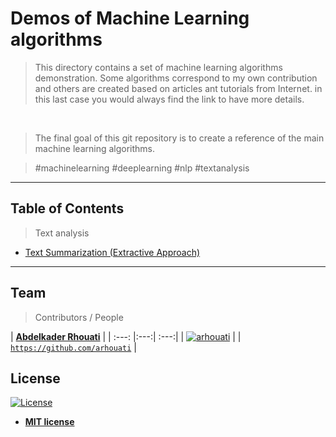 # Demos of Machine Learning algorithms

> This directory contains a set of machine learning algorithms demonstration. Some algorithms correspond to my own contribution and others are created based on articles ant tutorials from Internet. in this last case you would always find the link to have more details.

 
> The final goal of this git repository is to create a reference of the main machine learning algorithms.

> #machinelearning #deeplearning #nlp #textanalysis


---

## Table of Contents

> Text analysis

- [Text Summarization (Extractive Approach)](001_TextSummarization/README.md)


---
<!-- ...
## Installation

- All the `code` required to get started
- Images of what it should look like


### Clone

- Clone this repo to your local machine using `https://github.com/fvcproductions/SOMEREPO`

### Setup

- If you want more syntax highlighting, format your code like this:

> update and install this package first

```shell
$ brew update
$ brew install fvcproductions
```

> now install npm and bower packages

```shell
$ npm install
$ bower install
```

- For all the possible languages that support syntax highlithing on GitHub (which is basically all of them), refer <a href="https://github.com/github/linguist/blob/master/lib/linguist/languages.yml" target="_blank">here</a>.

---

## Features
## Usage (Optional)
## Documentation (Optional)
## Tests (Optional)

- Going into more detail on code and technologies used
- I utilized this nifty <a href="https://github.com/adam-p/markdown-here/wiki/Markdown-Cheatsheet" target="_blank">Markdown Cheatsheet</a> for this sample `README`.


---

## Contributing

> To get started...

### Step 1

- **Option 1**
    - 🍴 Fork this repo!

- **Option 2**
    - 👯 Clone this repo to your local machine using `https://github.com/joanaz/HireDot2.git`

### Step 2

- **HACK AWAY!** 🔨🔨🔨

### Step 3

- 🔃 Create a new pull request using <a href="https://github.com/joanaz/HireDot2/compare/" target="_blank">`https://github.com/joanaz/HireDot2/compare/`</a>.

---

-->

## Team

> Contributors / People

| <a href="https://github.com/arhouati" target="_blank">**Abdelkader Rhouati**</a> |
| :---: |:---:| :---:|
| [![arhouati](https://avatars3.githubusercontent.com/u/1706299?s=460&v=4)](https://github.com/arhouati)    |
| <a href="https://github.com/arhouati" target="_blank">`https://github.com/arhouati`</a> |

<!-- ...
---

## FAQ

- **How do I do *specifically* so and so?**
    - No problem! Just do this.



---

## Support

Reach out to me at one of the following places!

- Website at <a href="http://fvcproductions.com" target="_blank">`fvcproductions.com`</a>
- Twitter at <a href="http://twitter.com/fvcproductions" target="_blank">`@fvcproductions`</a>
- Insert more social links here.



---

## Donations (Optional)

- You could include a <a href="https://cdn.rawgit.com/gratipay/gratipay-badge/2.3.0/dist/gratipay.png" target="_blank">Gratipay</a> link as well.

[![Support via Gratipay](https://cdn.rawgit.com/gratipay/gratipay-badge/2.3.0/dist/gratipay.png)](https://gratipay.com/fvcproductions/)


---

-->

## License

[![License](http://img.shields.io/:license-mit-blue.svg?style=flat-square)](http://badges.mit-license.org)

- **[MIT license](http://opensource.org/licenses/mit-license.php)**

<!---
- Copyright 2015 © <a href="http://fvcproductions.com" target="_blank">FVCproductions</a>.
-->
